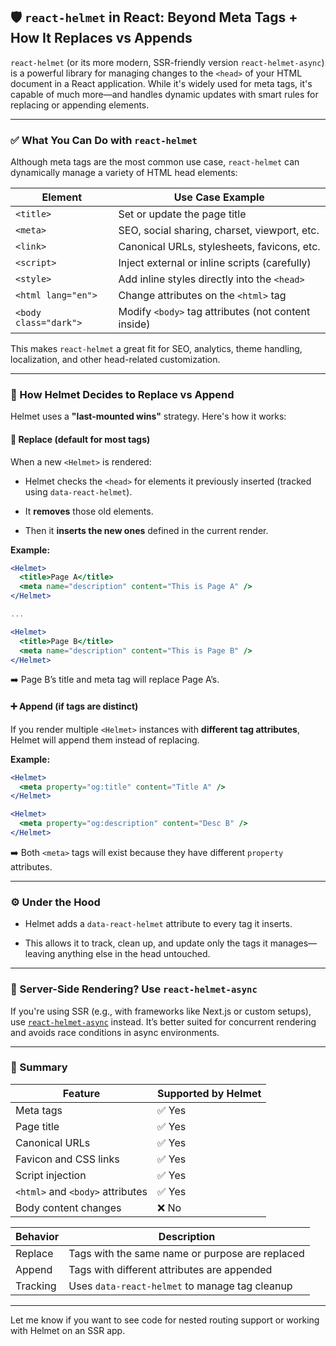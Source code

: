 ## 🛡️ `react-helmet` in React: Beyond Meta Tags + How It Replaces vs Appends

`react-helmet` (or its more modern, SSR-friendly version `react-helmet-async`) is a powerful library for managing changes to the `<head>` of your HTML document in a React application. While it's widely used for meta tags, it's capable of much more—and handles dynamic updates with smart rules for replacing or appending elements.

---

### ✅ What You Can Do with `react-helmet`

Although meta tags are the most common use case, `react-helmet` can dynamically manage a variety of HTML head elements:

|Element|Use Case Example|
|---|---|
|`<title>`|Set or update the page title|
|`<meta>`|SEO, social sharing, charset, viewport, etc.|
|`<link>`|Canonical URLs, stylesheets, favicons, etc.|
|`<script>`|Inject external or inline scripts (carefully)|
|`<style>`|Add inline styles directly into the `<head>`|
|`<html lang="en">`|Change attributes on the `<html>` tag|
|`<body class="dark">`|Modify `<body>` tag attributes (not content inside)|

This makes `react-helmet` a great fit for SEO, analytics, theme handling, localization, and other head-related customization.

---

### 🔁 How Helmet Decides to Replace vs Append

Helmet uses a **"last-mounted wins"** strategy. Here's how it works:

#### 🔄 Replace (default for most tags)

When a new `<Helmet>` is rendered:

- Helmet checks the `<head>` for elements it previously inserted (tracked using `data-react-helmet`).
    
- It **removes** those old elements.
    
- Then it **inserts the new ones** defined in the current render.
    

**Example:**

```jsx
<Helmet>
  <title>Page A</title>
  <meta name="description" content="This is Page A" />
</Helmet>

...

<Helmet>
  <title>Page B</title>
  <meta name="description" content="This is Page B" />
</Helmet>
```

➡️ Page B’s title and meta tag will replace Page A’s.

#### ➕ Append (if tags are distinct)

If you render multiple `<Helmet>` instances with **different tag attributes**, Helmet will append them instead of replacing.

**Example:**

```jsx
<Helmet>
  <meta property="og:title" content="Title A" />
</Helmet>

<Helmet>
  <meta property="og:description" content="Desc B" />
</Helmet>
```

➡️ Both `<meta>` tags will exist because they have different `property` attributes.

---

### ⚙️ Under the Hood

- Helmet adds a `data-react-helmet` attribute to every tag it inserts.
    
- This allows it to track, clean up, and update only the tags it manages—leaving anything else in the head untouched.
    

---

### 🚀 Server-Side Rendering? Use `react-helmet-async`

If you're using SSR (e.g., with frameworks like Next.js or custom setups), use [`react-helmet-async`](https://github.com/staylor/react-helmet-async) instead. It’s better suited for concurrent rendering and avoids race conditions in async environments.

---

### 📝 Summary

|Feature|Supported by Helmet|
|---|---|
|Meta tags|✅ Yes|
|Page title|✅ Yes|
|Canonical URLs|✅ Yes|
|Favicon and CSS links|✅ Yes|
|Script injection|✅ Yes|
|`<html>` and `<body>` attributes|✅ Yes|
|Body content changes|❌ No|

|Behavior|Description|
|---|---|
|Replace|Tags with the same name or purpose are replaced|
|Append|Tags with different attributes are appended|
|Tracking|Uses `data-react-helmet` to manage tag cleanup|

---

Let me know if you want to see code for nested routing support or working with Helmet on an SSR app.